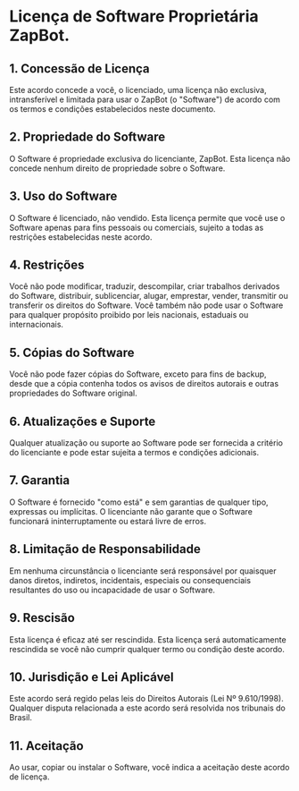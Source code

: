 # Licença de Software Proprietária ZapBot.

## 1. Concessão de Licença
Este acordo concede a você, o licenciado, uma licença não exclusiva, intransferível e limitada para usar o ZapBot (o "Software") de acordo com os termos e condições estabelecidos neste documento.

## 2. Propriedade do Software
O Software é propriedade exclusiva do licenciante, ZapBot. Esta licença não concede nenhum direito de propriedade sobre o Software.

## 3. Uso do Software
O Software é licenciado, não vendido. Esta licença permite que você use o Software apenas para fins pessoais ou comerciais, sujeito a todas as restrições estabelecidas neste acordo.

## 4. Restrições
Você não pode modificar, traduzir, descompilar, criar trabalhos derivados do Software, distribuir, sublicenciar, alugar, emprestar, vender, transmitir ou transferir os direitos do Software. Você também não pode usar o Software para qualquer propósito proibido por leis nacionais, estaduais ou internacionais.

## 5. Cópias do Software
Você não pode fazer cópias do Software, exceto para fins de backup, desde que a cópia contenha todos os avisos de direitos autorais e outras propriedades do Software original.

## 6. Atualizações e Suporte
Qualquer atualização ou suporte ao Software pode ser fornecida a critério do licenciante e pode estar sujeita a termos e condições adicionais.

## 7. Garantia
O Software é fornecido "como está" e sem garantias de qualquer tipo, expressas ou implícitas. O licenciante não garante que o Software funcionará ininterruptamente ou estará livre de erros.

## 8. Limitação de Responsabilidade
Em nenhuma circunstância o licenciante será responsável por quaisquer danos diretos, indiretos, incidentais, especiais ou consequenciais resultantes do uso ou incapacidade de usar o Software.

## 9. Rescisão
Esta licença é eficaz até ser rescindida. Esta licença será automaticamente rescindida se você não cumprir qualquer termo ou condição deste acordo.

## 10. Jurisdição e Lei Aplicável
Este acordo será regido pelas leis do Direitos Autorais (Lei Nº 9.610/1998). Qualquer disputa relacionada a este acordo será resolvida nos tribunais do Brasil.

## 11. Aceitação
Ao usar, copiar ou instalar o Software, você indica a aceitação deste acordo de licença.

